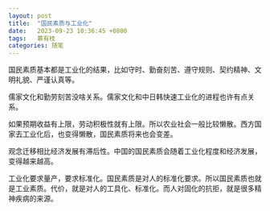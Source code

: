 ```yaml
---
layout: post
title:  "国民素质与工业化"
date:   2023-09-23 10:36:45 +0800
tags:   慕有枝
categories: 随笔
---
```


国民素质基本都是工业化的结果，比如守时、勤奋刻苦、遵守规则、契约精神、文明礼貌、严谨认真等。

儒家文化和勤劳刻苦没啥关系。儒家文化和中日韩快速工业化的进程也许有点关系。

如果预期收益有上限，劳动积极性就有上限。所以农业社会一般比较懒散。西方国家去工业化后，也变得懒散，国民素质将来也会变差。

观念迁移相比经济发展有滞后性。中国的国民素质会随着工业化程度和经济发展，变得越来越高。

工业化要求量产，要求标准化。国民素质是对人的标准化要求。所以国民素质也就是工业素质。代价，就是对人的工具化、标准化。而人对固化的抗拒，就是很多精神疾病的来源。